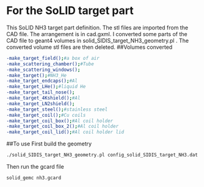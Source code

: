# For the SoLID target part
  This SoLID NH3 target part definition. The stl files are imported from the CAD file. The arrangement is in cad.gxml. 
  I converted some parts of the CAD file to geant4 volumes in solid_SIDIS_target_NH3_geometry.pl
. The converted volume stl files are then deleted. 
##Volumes converted
```bash
-make_target_field();#a box of air
-make_scattering_chamber();#Tube
-make_scattering_windows();
-make_target();#NH3_He
-make_target_endcaps();#Al
-make_target_LHe();#liquid He
-make_target_tail_nose();
-make_target_4Kshield();#Al
-make_target_LN2shield();
-make_target_steel();#stainless steel 
-make_target_coil();#Cu coils
-make_target_coil_box();#Al coil holder
-make_target_coil_box_2();#Al coil holder
-make_target_coil_lid();#Al coil holder lid
```
##To use
First build the geometry
```bash
./solid_SIDIS_target_NH3_geometry.pl config_solid_SIDIS_target_NH3.dat
```
Then run the gcard file
```bash
solid_gemc nh3.gcard
```
